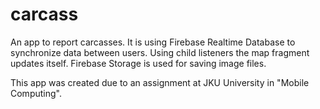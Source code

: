 # carcass
An app to report carcasses.
It is using Firebase Realtime Database to synchronize data between users.
Using child listeners the map fragment updates itself.
Firebase Storage is used for saving image files.


This app was created due to an assignment at JKU University in "Mobile Computing".